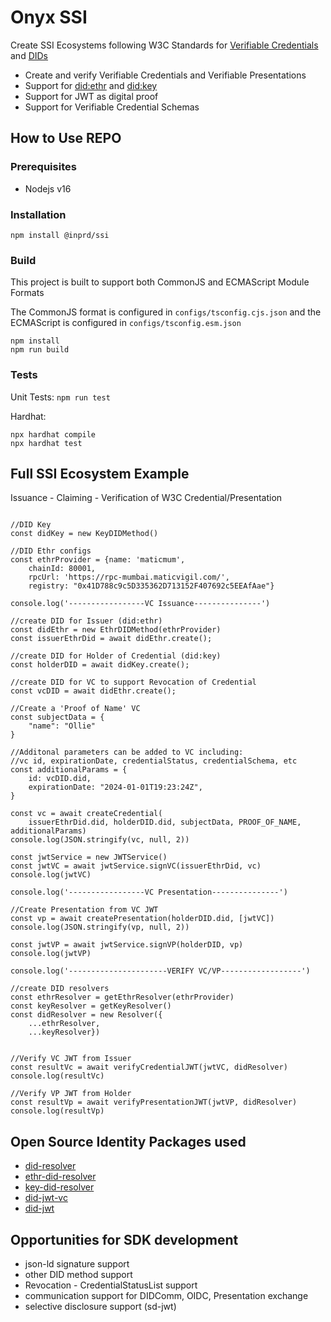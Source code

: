 # Onyx SSI

Create SSI Ecosystems following W3C Standards for [Verifiable Credentials](https://www.w3.org/TR/vc-data-model/) and [DIDs](https://www.w3.org/TR/did-core/)

* Create and verify Verifiable Credentials and Verifiable Presentations
* Support for [did:ethr](https://github.com/decentralized-identity/ethr-did-resolver/blob/master/doc/did-method-spec.md) and [did:key](https://w3c-ccg.github.io/did-method-key/)
* Support for JWT as digital proof
* Support for Verifiable Credential Schemas

## How to Use REPO

### Prerequisites

* Nodejs v16

### Installation

``` shell
npm install @inprd/ssi
```

### Build

This project is built to support both CommonJS and ECMAScript Module Formats

The CommonJS format is configured in `configs/tsconfig.cjs.json` and the ECMAScript is configured in `configs/tsconfig.esm.json` 

``` shell
npm install
npm run build
```
### Tests

Unit Tests: `npm run test`

Hardhat: 
``` shell 
npx hardhat compile
npx hardhat test
```

## Full SSI Ecosystem Example

Issuance - Claiming - Verification of W3C Credential/Presentation

```shell

//DID Key
const didKey = new KeyDIDMethod()

//DID Ethr configs
const ethrProvider = {name: 'maticmum', 
    chainId: 80001, 
    rpcUrl: 'https://rpc-mumbai.maticvigil.com/', 
    registry: "0x41D788c9c5D335362D713152F407692c5EEAfAae"}
   
console.log('-----------------VC Issuance---------------')
       
//create DID for Issuer (did:ethr)
const didEthr = new EthrDIDMethod(ethrProvider)
const issuerEthrDid = await didEthr.create();
   
//create DID for Holder of Credential (did:key)
const holderDID = await didKey.create();
   
//create DID for VC to support Revocation of Credential
const vcDID = await didEthr.create();
   
//Create a 'Proof of Name' VC
const subjectData = {
    "name": "Ollie"
}
   
//Additonal parameters can be added to VC including:
//vc id, expirationDate, credentialStatus, credentialSchema, etc
const additionalParams = {
    id: vcDID.did,
    expirationDate: "2024-01-01T19:23:24Z",
}
   
const vc = await createCredential(
    issuerEthrDid.did, holderDID.did, subjectData, PROOF_OF_NAME, additionalParams)
console.log(JSON.stringify(vc, null, 2))
   
const jwtService = new JWTService()
const jwtVC = await jwtService.signVC(issuerEthrDid, vc)
console.log(jwtVC)
   
console.log('-----------------VC Presentation---------------')
   
//Create Presentation from VC JWT
const vp = await createPresentation(holderDID.did, [jwtVC])
console.log(JSON.stringify(vp, null, 2))
   
const jwtVP = await jwtService.signVP(holderDID, vp)
console.log(jwtVP)
   
console.log('----------------------VERIFY VC/VP------------------')
       
//create DID resolvers
const ethrResolver = getEthrResolver(ethrProvider)
const keyResolver = getKeyResolver()
const didResolver = new Resolver({
    ...ethrResolver, 
    ...keyResolver})
   
   
//Verify VC JWT from Issuer
const resultVc = await verifyCredentialJWT(jwtVC, didResolver)
console.log(resultVc)
       
//Verify VP JWT from Holder
const resultVp = await verifyPresentationJWT(jwtVP, didResolver)
console.log(resultVp)
```

## Open Source Identity Packages used
* [did-resolver](https://github.com/decentralized-identity/did-resolver)
* [ethr-did-resolver](https://github.com/decentralized-identity/ethr-did-resolver)
* [key-did-resolver](https://github.com/ceramicnetwork/js-did/tree/main/packages/key-did-resolver)
* [did-jwt-vc](https://github.com/decentralized-identity/did-jwt-vc)
* [did-jwt](https://github.com/decentralized-identity/did-jwt)


## Opportunities for SDK development

* json-ld signature support
* other DID method support
* Revocation - CredentialStatusList support
* communication support for DIDComm, OIDC, Presentation exchange
* selective disclosure support (sd-jwt)

